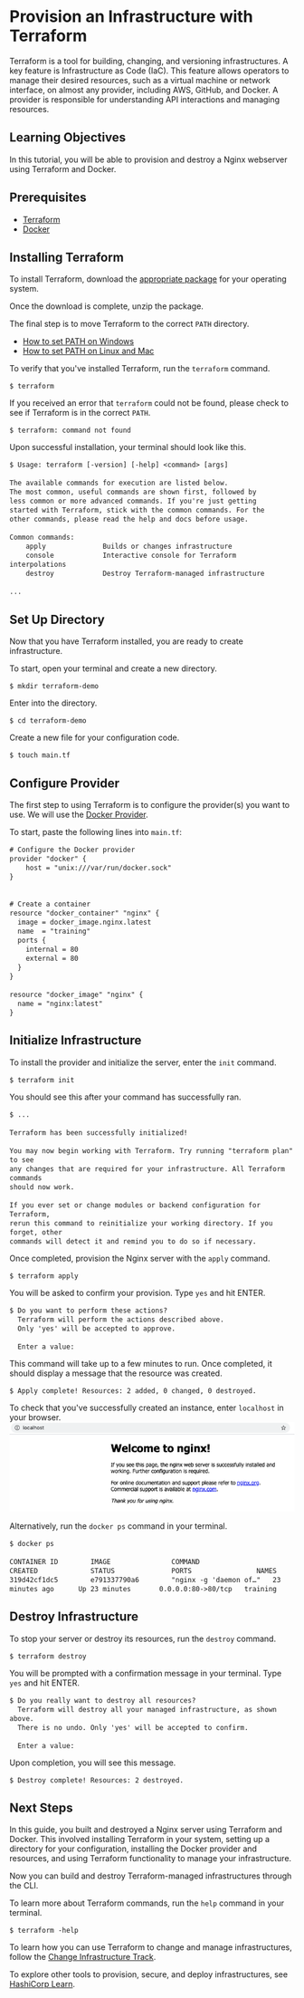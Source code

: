 # Provision an Infrastructure with Terraform
Terraform is a tool for building, changing, and versioning infrastructures.
A key feature is Infrastructure as Code (IaC). This feature allows operators to manage their
desired resources, such as a virtual machine or network interface, on almost any provider, including AWS, GitHub, and Docker.
A provider is responsible for understanding API interactions and managing resources.


## Learning Objectives
In this tutorial, you will be able to provision and destroy a Nginx webserver using Terraform and Docker. 


## Prerequisites 
- [Terraform](https://www.terraform.io/downloads.html)
- [Docker](https://www.docker.com/products/docker-desktop) 


## Installing Terraform 
To install Terraform, download the [appropriate package](https://www.terraform.io/downloads.html) for your operating system. 

Once the download is complete, unzip the package. 

The final step is to move Terraform to the correct `PATH` directory.
- [How to set PATH on Windows](https://stackoverflow.com/questions/1618280/where-can-i-set-path-to-make-exe-on-windows) 
- [How to set PATH on Linux and Mac](https://stackoverflow.com/questions/14637979/how-to-permanently-set-path-on-linux-unix)

To verify that you've installed Terraform, run the ```terraform``` command. 
```shell
$ terraform
```
If you received an error that ```terraform``` could not be found, please check to see if Terraform is in the correct ```PATH```.
```shell 
$ terraform: command not found
```

Upon successful installation, your terminal should look like this. 
```
$ Usage: terraform [-version] [-help] <command> [args]

The available commands for execution are listed below.
The most common, useful commands are shown first, followed by
less common or more advanced commands. If you're just getting
started with Terraform, stick with the common commands. For the
other commands, please read the help and docs before usage.

Common commands:
    apply              Builds or changes infrastructure
    console            Interactive console for Terraform interpolations
    destroy            Destroy Terraform-managed infrastructure

...
```



## Set Up Directory
Now that you have Terraform installed, you are ready to create infrastructure. 

To start, open your terminal and create a new directory.
```shell 
$ mkdir terraform-demo 
```

Enter into the directory.
```shell 
$ cd terraform-demo 
```

Create a new file for your configuration code. 
```shell
$ touch main.tf 
```


## Configure Provider
The first step to using Terraform is to configure the provider(s) you want to use.
We will use the [Docker Provider](https://www.terraform.io/docs/providers/docker/index.html). 


To start, paste the following lines into ```main.tf```:

```hcl
# Configure the Docker provider 
provider "docker" {
    host = "unix:///var/run/docker.sock"
}


# Create a container 
resource "docker_container" "nginx" {
  image = docker_image.nginx.latest
  name  = "training"
  ports {
    internal = 80
    external = 80
  }
}

resource "docker_image" "nginx" {
  name = "nginx:latest"
}
```



## Initialize Infrastructure
To install the provider and initialize the server, enter the ```init``` command.
```shell
$ terraform init
``` 

You should see this after your command has successfully ran.
```shell
$ ...

Terraform has been successfully initialized!

You may now begin working with Terraform. Try running "terraform plan" to see
any changes that are required for your infrastructure. All Terraform commands
should now work.

If you ever set or change modules or backend configuration for Terraform,
rerun this command to reinitialize your working directory. If you forget, other
commands will detect it and remind you to do so if necessary.
```


Once completed, provision the Nginx server with the ```apply``` command.
```shell
$ terraform apply
```

You will be asked to confirm your provision. Type ```yes``` and hit ENTER. 
```shell
$ Do you want to perform these actions?
  Terraform will perform the actions described above.
  Only 'yes' will be accepted to approve.

  Enter a value: 
```

This command will take up to a few minutes to run. 
Once completed, it should display a message that the resource was created. 
```shell
$ Apply complete! Resources: 2 added, 0 changed, 0 destroyed.
```

To check that you've successfully created an instance, enter `localhost` in your browser.
![localhost](localhostScreenShot.png)


Alternatively, run the `docker ps` command in your terminal.
```shell
$ docker ps

CONTAINER ID        IMAGE               COMMAND                  CREATED             STATUS              PORTS                NAMES
319d42cf1dc5        e791337790a6        "nginx -g 'daemon of…"   23 minutes ago      Up 23 minutes       0.0.0.0:80->80/tcp   training
```


## Destroy Infrastructure
To stop your server or destroy its resources, run the ```destroy``` command.
```shell 
$ terraform destroy 
```

You will be prompted with a confirmation message in your terminal. Type ```yes``` and hit ENTER.
```shell
$ Do you really want to destroy all resources?
  Terraform will destroy all your managed infrastructure, as shown above.
  There is no undo. Only 'yes' will be accepted to confirm.

  Enter a value: 
```
Upon completion, you will see this message.
```shell 
$ Destroy complete! Resources: 2 destroyed.
```




## Next Steps 
In this guide, you built and destroyed a Nginx server using Terraform and Docker.
This involved installing Terraform in your system, setting up a directory for your configuration, 
installing the Docker provider and resources, and using Terraform functionality to manage your infrastructure.

Now you can build and destroy Terraform-managed infrastructures through the CLI.

To learn more about Terraform commands, run the ```help``` command in your terminal.
```shell
$ terraform -help
```

To learn how you can use Terraform to change and manage infrastructures, follow the [Change Infrastructure Track](https://learn.hashicorp.com/terraform/getting-started/change).

To explore other tools to provision, secure, and deploy infrastructures, see [HashiCorp Learn](https://learn.hashicorp.com/).

